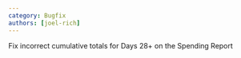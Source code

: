 ```yaml
---
category: Bugfix
authors: [joel-rich]
---
```


Fix incorrect cumulative totals for Days 28+ on the Spending Report
